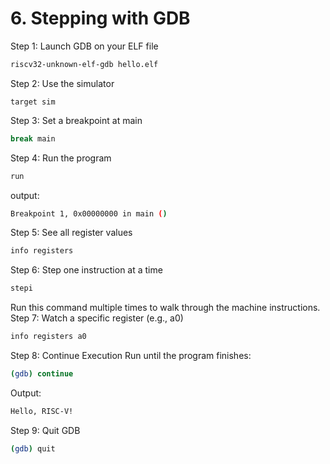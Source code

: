 # 6. Stepping with GDB
Step 1: Launch GDB on your ELF file
```bash 
riscv32-unknown-elf-gdb hello.elf
```
Step 2: Use the simulator
```baash
target sim
```
Step 3: Set a breakpoint at main
```bash
break main
```
Step 4: Run the program
```bash
run
```
output:
```bash
Breakpoint 1, 0x00000000 in main ()
```
Step 5: See all register values
```bash
info registers
```
Step 6: Step one instruction at a time
```bash
stepi
```
Run this command multiple times to walk through the machine instructions.
Step 7: Watch a specific register (e.g., a0)
```bash 
info registers a0
```
 Step 8: Continue Execution
Run until the program finishes:
```bash
(gdb) continue
```
Output:
```bash
Hello, RISC-V!
```
Step 9: Quit GDB
```bash
(gdb) quit
```
